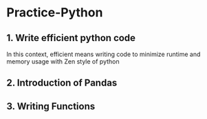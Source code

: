 # Practice-Python

## 1. Write efficient python code
In this context, efficient means writing code to minimize runtime and memory usage with Zen style of python

## 2. Introduction of Pandas

## 3. Writing Functions

